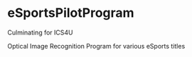 # eSportsPilotProgram
Culminating for ICS4U

Optical Image Recognition Program for various eSports titles
